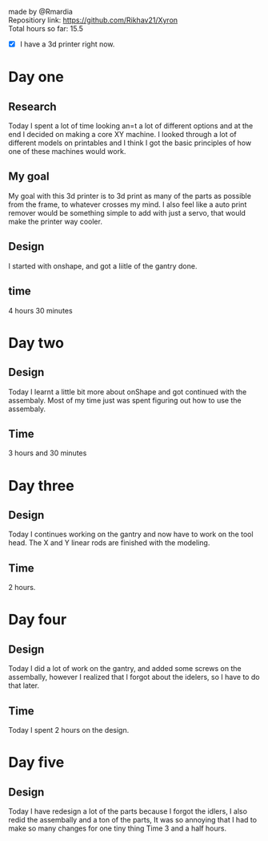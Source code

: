 made by @Rmardia \
Repositiory link: https://github.com/Rikhav21/Xyron \
Total hours so far: 15.5
- [x] I have a 3d printer right now.
# Day one
## Research
Today I spent a lot of time looking an=t a lot of different options and at the end I decided on making a core XY machine. I looked through a lot of different models on printables and I think I got the basic principles of how one of these machines would work.
## My goal
My goal with this 3d printer is to 3d print as many of the parts as possible from the frame, to whatever crosses my mind. I also feel like a auto print remover would be something simple to add with just a servo, that would make the printer way cooler.
## Design
I started with onshape, and got a liitle of the gantry done. 
## time
4 hours 30 minutes
# Day two
## Design
Today I learnt a little bit more about onShape and got continued with the assembaly. Most of my time just was spent figuring out how to use the assembaly.
## Time
3 hours and 30 minutes
# Day three
## Design
Today I continues working on the gantry and now have to work on the tool head. The X and Y linear rods are finished with the modeling.
## Time
2 hours.
# Day four
## Design
Today I did a lot of work on the gantry, and added some screws on the assembally, however I realized that I forgot about the idelers, so I have to do that later. 
## Time
Today I spent 2 hours on the design.
# Day five
## Design
Today I have redesign a lot of the parts because I forgot the idlers, I also redid the assembally and a ton of the parts, It was so annoying that I had to make so many changes for one tiny thing
Time 3 and a half hours.
